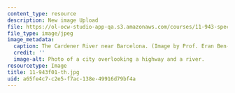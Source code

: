 ```yaml
---
content_type: resource
description: New image Upload
file: https://ol-ocw-studio-app-qa.s3.amazonaws.com/courses/11-943-special-studies-in-urban-studies-and-planning-the-cardener-river-corridor-workshop-fall-2001/a65fe4c7c2e5f7ac138e49916d79bf4a_11-943f01-th.jpg
file_type: image/jpeg
image_metadata:
  caption: The Cardener River near Barcelona. (Image by Prof. Eran Ben-Joseph.)
  credit: ''
  image-alt: Photo of a city overlooking a highway and a river.
resourcetype: Image
title: 11-943f01-th.jpg
uid: a65fe4c7-c2e5-f7ac-138e-49916d79bf4a
---
```

